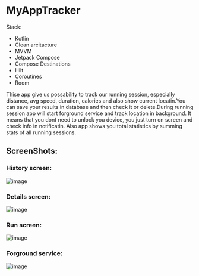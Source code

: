 # MyAppTracker

Stack:
- Kotlin
- Clean arcitacture
- MVVM
- Jetpack Compose
- Compose Destinations
- Hilt
- Coroutines
- Room

Thise app give us possability to track our running session, especially distance, avg speed, duration, calories and also show current locatin.You can save your results in database and then check it or delete.During running session app will start forground service and track location in background. It means that you dont need to unlock you device, you just turn on screen and check info in notificatin. Also app shows you total statistics by summing stats of all running sessions.

## ScreenShots:

### History screen:
![image](https://user-images.githubusercontent.com/100340546/185574918-c86e9c15-c1b6-4302-b941-bb3a70006116.png)

### Details screen:
![image](https://user-images.githubusercontent.com/100340546/185574982-2d4dbb24-0074-4328-8553-46b5597544b9.png)

### Run screen:
![image](https://user-images.githubusercontent.com/100340546/185575122-ff416019-35fb-4aea-99f2-c02932aaf75f.png)

### Forground service:
![image](https://user-images.githubusercontent.com/100340546/185575181-5b36ed58-f80f-4e10-a473-b70e14271f82.png)

